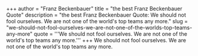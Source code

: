 +++
author = "Franz Beckenbauer"
title = "the best Franz Beckenbauer Quote"
description = "the best Franz Beckenbauer Quote: We should not fool ourselves. We are not one of the world's top teams any more."
slug = "we-should-not-fool-ourselves-we-are-not-one-of-the-worlds-top-teams-any-more"
quote = '''We should not fool ourselves. We are not one of the world's top teams any more.'''
+++
We should not fool ourselves. We are not one of the world's top teams any more.

